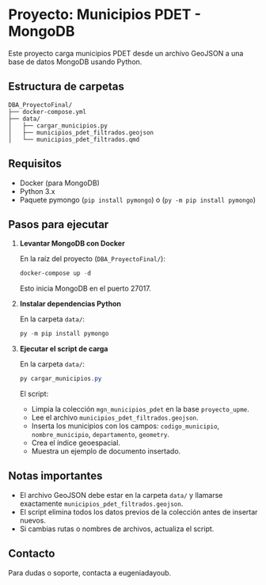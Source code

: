 # Proyecto: Municipios PDET - MongoDB

Este proyecto carga municipios PDET desde un archivo GeoJSON a una base de datos MongoDB usando Python.

## Estructura de carpetas

```
DBA_ProyectoFinal/
├── docker-compose.yml
├── data/
│   ├── cargar_municipios.py
│   ├── municipios_pdet_filtrados.geojson
│   └── municipios_pdet_filtrados.qmd
```

## Requisitos

- Docker (para MongoDB)
- Python 3.x
- Paquete pymongo (`pip install pymongo`) o (`py -m pip install pymongo`)

## Pasos para ejecutar

1. **Levantar MongoDB con Docker**

   En la raíz del proyecto (`DBA_ProyectoFinal/`):
   
   ```powershell
   docker-compose up -d
   ```
   Esto inicia MongoDB en el puerto 27017.

2. **Instalar dependencias Python**

   En la carpeta `data/`:
   
   ```powershell
   py -m pip install pymongo
   ```

3. **Ejecutar el script de carga**

   En la carpeta `data/`:
   
   ```powershell
   py cargar_municipios.py
   ```
   El script:
   - Limpia la colección `mgn_municipios_pdet` en la base `proyecto_upme`.
   - Lee el archivo `municipios_pdet_filtrados.geojson`.
   - Inserta los municipios con los campos: `codigo_municipio`, `nombre_municipio`, `departamento`, `geometry`.
   - Crea el índice geoespacial.
   - Muestra un ejemplo de documento insertado.

## Notas importantes

- El archivo GeoJSON debe estar en la carpeta `data/` y llamarse exactamente `municipios_pdet_filtrados.geojson`.
- El script elimina todos los datos previos de la colección antes de insertar nuevos.
- Si cambias rutas o nombres de archivos, actualiza el script.

## Contacto

Para dudas o soporte, contacta a eugeniadayoub.
